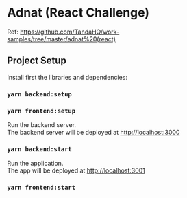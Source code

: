 # Adnat (React Challenge)
Ref: https://github.com/TandaHQ/work-samples/tree/master/adnat%20(react)

## Project Setup

Install first the libraries and dependencies:

### `yarn backend:setup`

### `yarn frontend:setup`

Run the backend server.<br />
The backend server will be deployed at [http://localhost:3000](http://localhost:3000)

### `yarn backend:start`

Run the application.<br />
The app will be deployed at [http://localhost:3001](http://localhost:3001)

### `yarn frontend:start`
